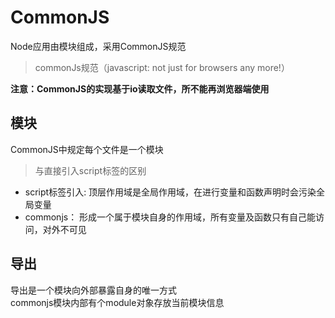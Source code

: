 # CommonJS
Node应用由模块组成，采用CommonJS规范

> commonJs规范（javascript: not just for browsers any more!）

**注意：CommonJS的实现基于io读取文件，所不能再浏览器端使用**

## 模块
CommonJS中规定每个文件是一个模块

> 与直接引入script标签的区别

- script标签引入:
    顶层作用域是全局作用域，在进行变量和函数声明时会污染全局变量
- commonjs： 
    形成一个属于模块自身的作用域，所有变量及函数只有自己能访问，对外不可见

## 导出
导出是一个模块向外部暴露自身的唯一方式  
commonjs模块内部有个module对象存放当前模块信息